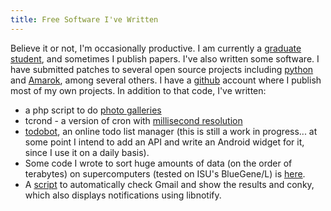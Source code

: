 ```yaml
---
title: Free Software I've Written
---
```


Believe it or not, I'm occasionally productive. I am currently a
[graduate student][1], and sometimes I publish papers. I've also
written some software. I have submitted patches to several open source
projects including [python][15] and [Amarok][17], among several
others. I have a [github][14] account where I publish most of my
own projects. In addition to that code, I've written:

*   a php script to do [photo galleries][6]
*   tcrond - a version of cron with [millisecond resolution][7]
*   [todobot][8], an online todo list manager (this is still a work in
    progress... at some point I intend to add an API and write an Android widget
    for it, since I use it on a daily basis).
*   Some code I wrote to sort huge amounts of data (on the order of terabytes)
    on supercomputers (tested on ISU's BlueGene/L) is [here][9].
*   A [script][13] to automatically check Gmail and show the results
    and conky, which also displays notifications using libnotify.

 [1]: http://pages.cs.wisc.edu/~tycho
 [2]: /pages/mee
 [3]: /pages/pymedia
 [4]: /pages/buildamarok2
 [5]: http://files.tycho.ws/kubuntuintro.pdf
 [6]: http://files.tycho.ws/code/www/gallery.php
 [7]: http://files.tycho.ws/code/tcrond/
 [8]: http://todo.tycho.ws
 [9]: http://files.tycho.ws/terasort.tar.gz
 [10]: http://code.google.com/p/dlfcn-win32/
 [11]: http://files.tycho.ws/add_dladdr_support.patch
 [12]: http://files.tycho.ws/code
 [13]: http://files.tycho.ws/code/gmail_notifier/gmail_unread.py
 [14]: https://github.com/tych0
 [15]: http://python.org
 [17]: http://amarok.kde.org/

